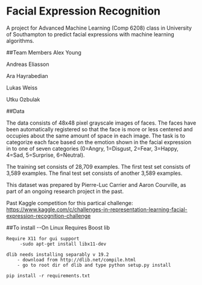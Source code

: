 # Facial Expression Recognition

A project for Advanced Machine Learning (Comp 6208) class in University of Southampton to predict facial expressions with machine learning algorithms.

##Team Members
Alex Young

Andreas Eliasson

Ara Hayrabedian

Lukas Weiss

Utku Ozbulak

##Data

The data consists of 48x48 pixel grayscale images of faces. The faces have been automatically registered so that the face is more or less centered and occupies about the same amount of space in each image. The task is to categorize each face based on the emotion shown in the facial expression in to one of seven categories (0=Angry, 1=Disgust, 2=Fear, 3=Happy, 4=Sad, 5=Surprise, 6=Neutral).

The training set consists of 28,709 examples. The first test set consists of 3,589 examples. The final test set consists of another 3,589 examples.

This dataset was prepared by Pierre-Luc Carrier and Aaron Courville, as part of an ongoing research project in the past. 

Past Kaggle competition for this partical challenge: https://www.kaggle.com/c/challenges-in-representation-learning-facial-expression-recognition-challenge

##To install
--On Linux
    Requires Boost lib

    Require X11 for gui support
         -sudo apt-get install libx11-dev

    dlib needs installing separably v 19.2
        - download from http://dlib.net/compile.html
        - go to root dir of dlib and type python setup.py install

    pip install -r requirements.txt

